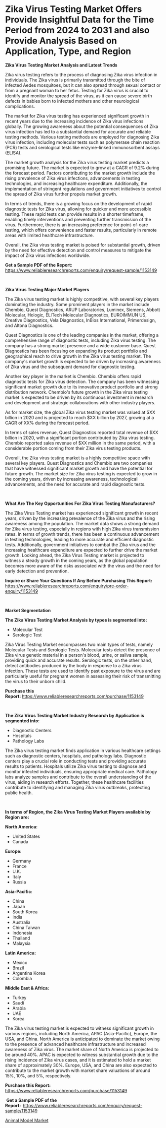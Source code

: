 <p><h1>Zika Virus Testing Market Offers Provide Insightful Data for the Time Period from 2024 to 2031 and also Provide Analysis Based on Application, Type, and Region</h1></p><p><strong>Zika Virus Testing Market Analysis and Latest Trends</strong></p>
<p><p>Zika virus testing refers to the process of diagnosing Zika virus infection in individuals. The Zika virus is primarily transmitted through the bite of infected Aedes mosquitoes, but it can also spread through sexual contact or from a pregnant woman to her fetus. Testing for Zika virus is crucial to identify and monitor the spread of the virus, as it can cause severe birth defects in babies born to infected mothers and other neurological complications.</p><p>The market for Zika virus testing has experienced significant growth in recent years due to the increasing incidence of Zika virus infections globally. The growing awareness about the potential consequences of Zika virus infection has led to a substantial demand for accurate and reliable testing methods. Various testing methods are employed for diagnosing Zika virus infection, including molecular tests such as polymerase chain reaction (PCR) tests and serological tests like enzyme-linked immunosorbent assays (ELISA).</p><p>The market growth analysis for the Zika virus testing market predicts a promising future. The market is expected to grow at a CAGR of 9.2% during the forecast period. Factors contributing to the market growth include the rising prevalence of Zika virus infections, advancements in testing technologies, and increasing healthcare expenditure. Additionally, the implementation of stringent regulations and government initiatives to control the spread of Zika virus further propels market growth.</p><p>In terms of trends, there is a growing focus on the development of rapid diagnostic tests for Zika virus, allowing for quicker and more accessible testing. These rapid tests can provide results in a shorter timeframe, enabling timely interventions and preventing further transmission of the virus. Furthermore, there is an increasing preference for point-of-care testing, which offers convenience and faster results, particularly in remote areas with limited healthcare infrastructure.</p><p>Overall, the Zika virus testing market is poised for substantial growth, driven by the need for effective detection and control measures to mitigate the impact of Zika virus infections worldwide.</p></p>
<p><strong>Get a Sample PDF of the Report:&nbsp;</strong> <a href="https://www.reliableresearchreports.com/enquiry/request-sample/1153149">https://www.reliableresearchreports.com/enquiry/request-sample/1153149</a></p>
<p>&nbsp;</p>
<p><strong>Zika Virus Testing Major Market Players</strong></p>
<p><p>The Zika virus testing market is highly competitive, with several key players dominating the industry. Some prominent players in the market include Chembio, Quest Diagnostics, ARUP Laboratories, Luminex, Siemens, Abbott Molecular, Hologic, ELITech Molecular Diagnostics, EUROIMMUN US, Creative Diagnostics, Vela Diagnostics, InBios International, Primerdesign, and Altona Diagnostics. </p><p>Quest Diagnostics is one of the leading companies in the market, offering a comprehensive range of diagnostic tests, including Zika virus testing. The company has a strong market presence and a wide customer base. Quest Diagnostics has been focusing on expanding its product portfolio and geographical reach to drive growth in the Zika virus testing market. The company's market growth is expected to be driven by increasing awareness of Zika virus and the subsequent demand for diagnostic testing.</p><p>Another key player in the market is Chembio. Chembio offers rapid diagnostic tests for Zika virus detection. The company has been witnessing significant market growth due to its innovative product portfolio and strong distribution network. Chembio's future growth in the Zika virus testing market is expected to be driven by its continuous investment in research and development and strategic collaborations with other industry players.</p><p>As for market size, the global Zika virus testing market was valued at $XX billion in 2020 and is projected to reach $XX billion by 2027, growing at a CAGR of XX% during the forecast period.</p><p>In terms of sales revenue, Quest Diagnostics reported total revenue of $XX billion in 2020, with a significant portion contributed by Zika virus testing. Chembio reported sales revenue of $XX million in the same period, with a considerable portion coming from their Zika virus testing products.</p><p>Overall, the Zika virus testing market is a highly competitive space with several key players. Quest Diagnostics and Chembio are two companies that have witnessed significant market growth and have the potential for future growth. The market size for Zika virus testing is expected to grow in the coming years, driven by increasing awareness, technological advancements, and the need for accurate and rapid diagnostic tests.</p></p>
<p>&nbsp;</p>
<p><strong>What Are The Key Opportunities For Zika Virus Testing Manufacturers?</strong></p>
<p><p>The Zika Virus Testing market has experienced significant growth in recent years, driven by the increasing prevalence of the Zika virus and the rising awareness among the population. The market data shows a strong demand for Zika virus testing, especially in regions with high Zika virus transmission rates. In terms of growth trends, there has been a continuous advancement in testing technologies, leading to more accurate and efficient diagnostic tests. Additionally, government initiatives to combat the Zika virus and the increasing healthcare expenditure are expected to further drive the market growth. Looking ahead, the Zika Virus Testing market is projected to witness a steady growth in the coming years, as the global population becomes more aware of the risks associated with the virus and the need for early detection and prevention.</p></p>
<p><strong>Inquire or Share Your Questions If Any Before Purchasing This Report:</strong> <a href="https://www.reliableresearchreports.com/enquiry/pre-order-enquiry/1153149">https://www.reliableresearchreports.com/enquiry/pre-order-enquiry/1153149</a></p>
<p>&nbsp;</p>
<p><strong>Market Segmentation</strong></p>
<p><strong>The Zika Virus Testing Market Analysis by types is segmented into:</strong></p>
<p><ul><li>Molecular Test</li><li>Serologic Test</li></ul></p>
<p><p>Zika Virus Testing Market encompasses two main types of tests, namely Molecular Tests and Serologic Tests. Molecular tests detect the presence of Zika virus genetic material in a person's blood, urine, or saliva sample, providing quick and accurate results. Serologic tests, on the other hand, detect antibodies produced by the body in response to a Zika virus infection. These tests are used to identify past exposure to the virus and are particularly useful for pregnant women in assessing their risk of transmitting the virus to their unborn child.</p></p>
<p><strong>Purchase this Report:&nbsp;</strong><a href="https://www.reliableresearchreports.com/purchase/1153149">https://www.reliableresearchreports.com/purchase/1153149</a></p>
<p>&nbsp;</p>
<p><strong>The Zika Virus Testing Market Industry Research by Application is segmented into:</strong></p>
<p><ul><li>Diagnostic Centers</li><li>Hospitals</li><li>Pathology Labs</li></ul></p>
<p><p>The Zika virus testing market finds application in various healthcare settings such as diagnostic centers, hospitals, and pathology labs. Diagnostic centers play a crucial role in conducting tests and providing accurate results to patients. Hospitals utilize Zika virus testing to diagnose and monitor infected individuals, ensuring appropriate medical care. Pathology labs analyze samples and contribute to the overall understanding of the virus, aiding in research efforts. Together, these healthcare facilities contribute to identifying and managing Zika virus outbreaks, protecting public health.</p></p>
<p>&nbsp;</p>
<p><strong>In terms of Region, the Zika Virus Testing Market Players available by Region are:</strong></p>
<p>
    <p> <strong> North America: </strong>
        <ul>
            <li>United States</li>
            <li>Canada</li>
        </ul>
        </p> 
    <p> <strong> Europe: </strong>
        <ul>
            <li>Germany</li>
            <li>France</li>
            <li>U.K.</li>
            <li>Italy</li>
            <li>Russia</li>
        </ul>
        </p> 
    <p> <strong> Asia-Pacific: </strong>
        <ul>
            <li>China</li>
            <li>Japan</li>
            <li>South Korea</li>
            <li>India</li>
            <li>Australia</li>
            <li>China Taiwan</li>
            <li>Indonesia</li>
            <li>Thailand</li>
            <li>Malaysia</li>
        </ul>
        </p> 
    <p> <strong> Latin America: </strong>
        <ul>
            <li>Mexico</li>
            <li>Brazil</li>
            <li>Argentina Korea</li>
            <li>Colombia</li>
        </ul>
        </p> 
    <p> <strong> Middle East & Africa: </strong>
        <ul>
            <li>Turkey</li>
            <li>Saudi</li>
            <li>Arabia</li>
            <li>UAE</li>
            <li>Korea</li>
        </ul>
    </p>
    </p>
<p><p>The Zika virus testing market is expected to witness significant growth in various regions, including North America, APAC (Asia-Pacific), Europe, the USA, and China. North America is anticipated to dominate the market owing to the presence of advanced healthcare infrastructure and increased awareness of Zika virus. The market share of North America is projected to be around 40%. APAC is expected to witness substantial growth due to the rising incidence of Zika virus cases, and it is estimated to hold a market share of approximately 30%. Europe, USA, and China are also expected to contribute to the market growth with market share valuations of around 15%, 10%, and 5%, respectively.</p></p>
<p><strong>Purchase this Report: </strong><a href="https://www.reliableresearchreports.com/purchase/1153149">https://www.reliableresearchreports.com/purchase/1153149</a></p>
<p>&nbsp;<strong>Get a Sample PDF of the Report:&nbsp;&nbsp;</strong><a href="https://www.reliableresearchreports.com/enquiry/request-sample/1153149">https://www.reliableresearchreports.com/enquiry/request-sample/1153149</a></p>
<p><strong></strong></p>
<p><p><a href="https://github.com/scarol104/Market-Research-Report-List-2/blob/main/animal-model-market.md">Animal Model Market</a></p></p>